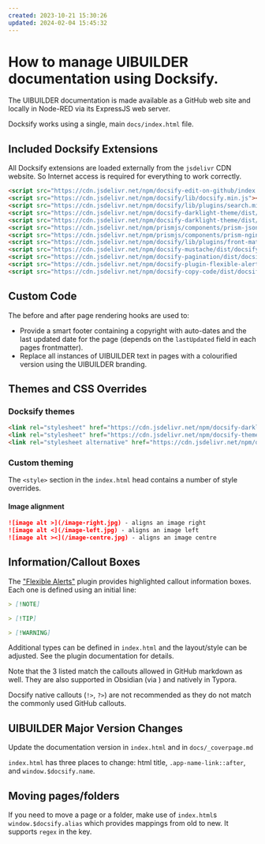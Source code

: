 ```yaml
---
created: 2023-10-21 15:30:26
updated: 2024-02-04 15:45:32
---
```

# How to manage UIBUILDER documentation using Docksify.

The UIBUILDER documentation is made available as a GitHub web site and locally in Node-RED via its ExpressJS web server.

Docksify works using a single, main `docs/index.html` file.

## Included Docksify Extensions

All Docksify extensions are loaded externally from the `jsdelivr` CDN website. So Internet access is required for everything to work correctly.

```html
<script src="https://cdn.jsdelivr.net/npm/docsify-edit-on-github/index.min.js"></script>
<script src="https://cdn.jsdelivr.net/npm/docsify/lib/docsify.min.js"></script>
<script src="https://cdn.jsdelivr.net/npm/docsify/lib/plugins/search.min.js"></script>
<script src="https://cdn.jsdelivr.net/npm/docsify-darklight-theme/dist/docsify-themeable/main.min.js" type="text/javascript"></script>
<script src="https://cdn.jsdelivr.net/npm/docsify-darklight-theme/dist/docsify-themeable/index.min.js" type="text/javascript"></script>
<script src="https://cdn.jsdelivr.net/npm/prismjs/components/prism-json.min.js"></script>
<script src="https://cdn.jsdelivr.net/npm/prismjs/components/prism-nginx.min.js"></script>
<script src="https://cdn.jsdelivr.net/npm/docsify/lib/plugins/front-matter.min.js"></script>
<script src="https://cdn.jsdelivr.net/npm/docsify-mustache/dist/docsify-mustache.min.js"></script>
<script src="https://cdn.jsdelivr.net/npm/docsify-pagination/dist/docsify-pagination.min.js"></script>
<script src="https://cdn.jsdelivr.net/npm/docsify-plugin-flexible-alerts/dist/docsify-plugin-flexible-alerts.min.js"></script>
<script src="https://cdn.jsdelivr.net/npm/docsify-copy-code/dist/docsify-copy-code.min.js"></script>
```

## Custom Code

The before and after page rendering hooks are used to:

* Provide a smart footer containing a copyright with auto-dates and the last updated date for the page (depends on the `lastUpdated` field in each pages frontmatter).
* Replace all instances of UIBUILDER text in pages with a colourified version using the UIBUILDER branding.

## Themes and CSS Overrides

### Docksify themes

```html
<link rel="stylesheet" href="https://cdn.jsdelivr.net/npm/docsify-darklight-theme/dist/docsify-themeable/style.min.css" type="text/css">
<link rel="stylesheet" href="https://cdn.jsdelivr.net/npm/docsify-themeable/dist/css/theme-simple.css" title="light">
<link rel="stylesheet alternative" href="https://cdn.jsdelivr.net/npm/docsify-themeable/dist/css/theme-simple-dark.css" title="dark">
```

### Custom theming

The `<style>` section in the `index.html` head contains a number of style overrides.

#### Image alignment

```markdown
![image alt >](/image-right.jpg) - aligns an image right
![image alt <](/image-left.jpg) - aligns an image left
![image alt ><](/image-centre.jpg) - aligns an image centre
```

## Information/Callout Boxes

The ["Flexible Alerts"](https://github.com/fzankl/docsify-plugin-flexible-alerts/) plugin provides highlighted callout information boxes. Each one is defined using an initial line:

```markdown
> [!NOTE]

> [!TIP]

> [!WARNING]
```

Additional types can be defined in `index.html` and the layout/style can be adjusted. See the plugin documentation for details.

Note that the 3 listed match the callouts allowed in GitHub markdown as well. They are also supported in Obsidian (via ) and natively in Typora.

Docsify native callouts (`!>`, `?>`) are not recommended as they do not match the commonly used GitHub callouts.

## UIBUILDER Major Version Changes

Update the documentation version in `index.html` and in `docs/_coverpage.md`

`index.html` has three places to change: html title, `.app-name-link::after`, and `window.$docsify.name`.

## Moving pages/folders

If you need to move a page or a folder, make use of `index.html`s `window.$docsify.alias` which provides mappings from old to new. It supports `regex` in the key.
